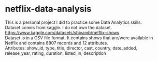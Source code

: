 # netflix-data-analysis
This is a personal project I did to practice some Data Analytics skills.  
Dataset comes from kaggle. I do not own the dataset. https://www.kaggle.com/datasets/shivamb/netflix-shows  
Dataset is in a CSV file format. It contains shows that are/were available in Netflix and contains 8807 records and 12 attributes.  
Attributes: show_id, type, title, director, cast, country, date_added, release_year, rating, duration, listed_in, description  
